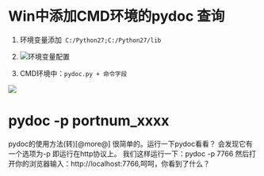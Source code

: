 # Win中添加CMD环境的pydoc 查询
1. 环境变量添加` C:/Python27;C:/Python27/lib`

2. ![环境变量配置](http://i13.tietuku.com/4ad063e6ac7921eb.jpg)

3. CMD环境中：`pydoc.py + 命令字段`

 ![](http://i13.tietuku.com/6d62bf9bada4a562.jpg)
 
# pydoc -p portnum_xxxx   



pydoc的使用方法(转)[@more@]
很简单的。运行一下pydoc看看？
会发现它有一个选项为-p
即运行在http协议上。
我们这样运行一下：pydoc -p 7766
然后打开你的浏览器输入：http://localhost:7766,呵呵，你看到了什么？

